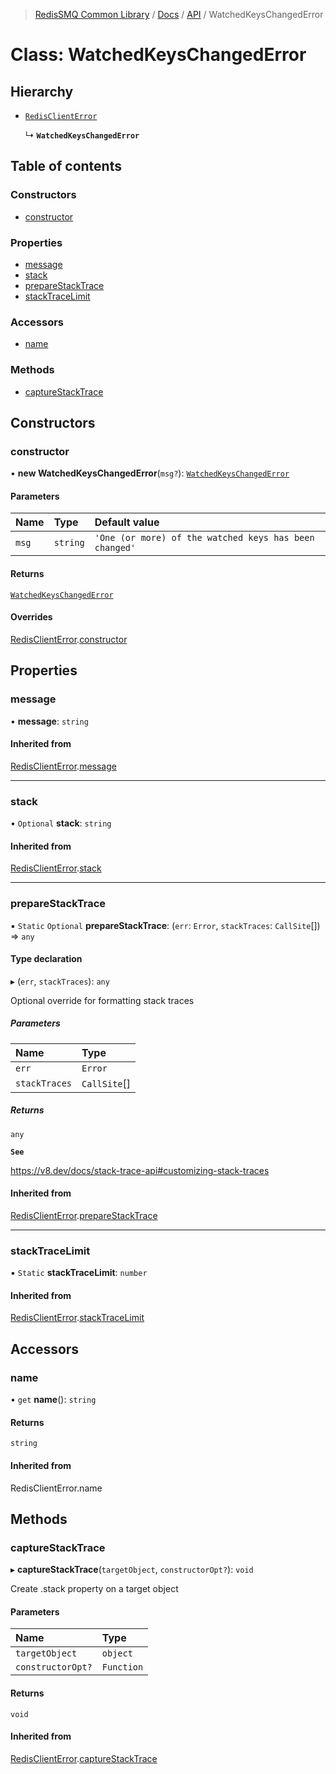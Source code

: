 >[RedisSMQ Common Library](../../../README.md) / [Docs](../../README.md) / [API](../README.md) / WatchedKeysChangedError

# Class: WatchedKeysChangedError

## Hierarchy

- [`RedisClientError`](docs/api/classes/RedisClientError.md)

  ↳ **`WatchedKeysChangedError`**

## Table of contents

### Constructors

- [constructor](docs/api/classes/WatchedKeysChangedError.md#constructor)

### Properties

- [message](docs/api/classes/WatchedKeysChangedError.md#message)
- [stack](docs/api/classes/WatchedKeysChangedError.md#stack)
- [prepareStackTrace](docs/api/classes/WatchedKeysChangedError.md#preparestacktrace)
- [stackTraceLimit](docs/api/classes/WatchedKeysChangedError.md#stacktracelimit)

### Accessors

- [name](docs/api/classes/WatchedKeysChangedError.md#name)

### Methods

- [captureStackTrace](docs/api/classes/WatchedKeysChangedError.md#capturestacktrace)

## Constructors

### constructor

• **new WatchedKeysChangedError**(`msg?`): [`WatchedKeysChangedError`](docs/api/classes/WatchedKeysChangedError.md)

#### Parameters

| Name | Type | Default value |
| :------ | :------ | :------ |
| `msg` | `string` | `'One (or more) of the watched keys has been changed'` |

#### Returns

[`WatchedKeysChangedError`](docs/api/classes/WatchedKeysChangedError.md)

#### Overrides

[RedisClientError](docs/api/classes/RedisClientError.md).[constructor](docs/api/classes/RedisClientError.md#constructor)

## Properties

### message

• **message**: `string`

#### Inherited from

[RedisClientError](docs/api/classes/RedisClientError.md).[message](docs/api/classes/RedisClientError.md#message)

___

### stack

• `Optional` **stack**: `string`

#### Inherited from

[RedisClientError](docs/api/classes/RedisClientError.md).[stack](docs/api/classes/RedisClientError.md#stack)

___

### prepareStackTrace

▪ `Static` `Optional` **prepareStackTrace**: (`err`: `Error`, `stackTraces`: `CallSite`[]) => `any`

#### Type declaration

▸ (`err`, `stackTraces`): `any`

Optional override for formatting stack traces

##### Parameters

| Name | Type |
| :------ | :------ |
| `err` | `Error` |
| `stackTraces` | `CallSite`[] |

##### Returns

`any`

**`See`**

https://v8.dev/docs/stack-trace-api#customizing-stack-traces

#### Inherited from

[RedisClientError](docs/api/classes/RedisClientError.md).[prepareStackTrace](docs/api/classes/RedisClientError.md#preparestacktrace)

___

### stackTraceLimit

▪ `Static` **stackTraceLimit**: `number`

#### Inherited from

[RedisClientError](docs/api/classes/RedisClientError.md).[stackTraceLimit](docs/api/classes/RedisClientError.md#stacktracelimit)

## Accessors

### name

• `get` **name**(): `string`

#### Returns

`string`

#### Inherited from

RedisClientError.name

## Methods

### captureStackTrace

▸ **captureStackTrace**(`targetObject`, `constructorOpt?`): `void`

Create .stack property on a target object

#### Parameters

| Name | Type |
| :------ | :------ |
| `targetObject` | `object` |
| `constructorOpt?` | `Function` |

#### Returns

`void`

#### Inherited from

[RedisClientError](docs/api/classes/RedisClientError.md).[captureStackTrace](docs/api/classes/RedisClientError.md#capturestacktrace)
